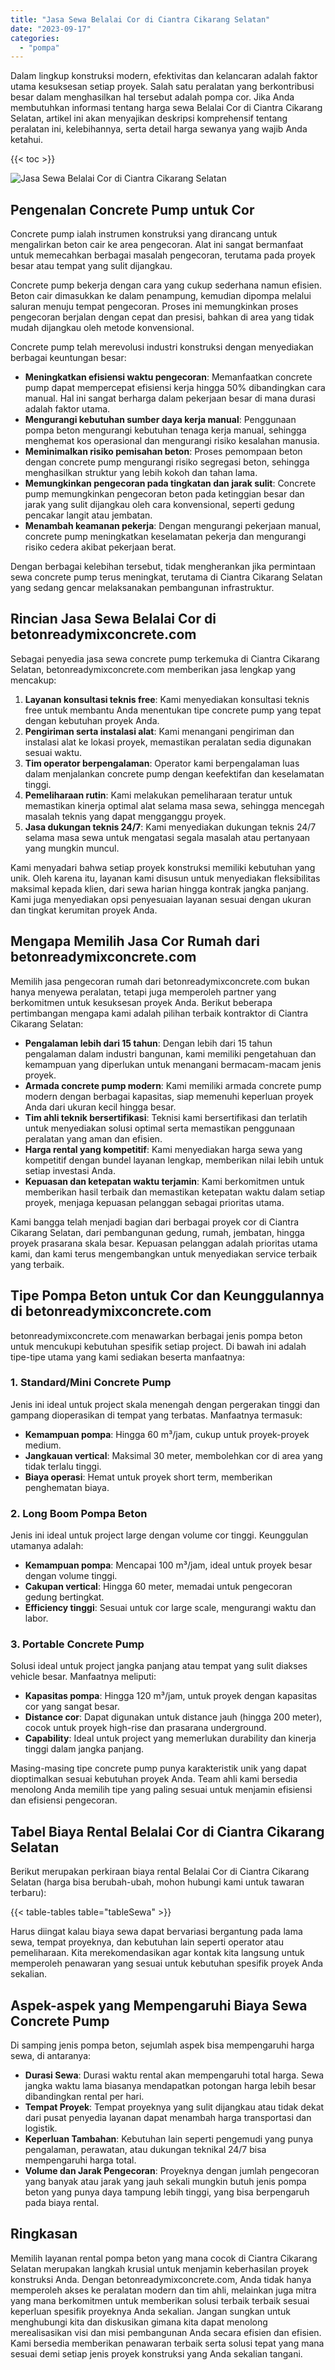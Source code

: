 ```yaml
---
title: "Jasa Sewa Belalai Cor di Ciantra Cikarang Selatan"
date: "2023-09-17"
categories: 
  - "pompa"
---
```


Dalam lingkup konstruksi modern, efektivitas dan kelancaran adalah faktor utama kesuksesan setiap proyek. Salah satu peralatan yang berkontribusi besar dalam menghasilkan hal tersebut adalah pompa cor. Jika Anda membutuhkan informasi tentang harga sewa Belalai Cor di Ciantra Cikarang Selatan, artikel ini akan menyajikan deskripsi komprehensif tentang peralatan ini, kelebihannya, serta detail harga sewanya yang wajib Anda ketahui.

{{< toc >}}

![Jasa Sewa Belalai Cor di Ciantra Cikarang Selatan](https://betoncor8.github.io/pump/concrete-pump%20(9).png)

## Pengenalan Concrete Pump untuk Cor

Concrete pump ialah instrumen konstruksi yang dirancang untuk mengalirkan beton cair ke area pengecoran. Alat ini sangat bermanfaat untuk memecahkan berbagai masalah pengecoran, terutama pada proyek besar atau tempat yang sulit dijangkau.

Concrete pump bekerja dengan cara yang cukup sederhana namun efisien. Beton cair dimasukkan ke dalam penampung, kemudian dipompa melalui saluran menuju tempat pengecoran. Proses ini memungkinkan proses pengecoran berjalan dengan cepat dan presisi, bahkan di area yang tidak mudah dijangkau oleh metode konvensional.

Concrete pump telah merevolusi industri konstruksi dengan menyediakan berbagai keuntungan besar:

- **Meningkatkan efisiensi waktu pengecoran**: Memanfaatkan concrete pump dapat mempercepat efisiensi kerja hingga 50% dibandingkan cara manual. Hal ini sangat berharga dalam pekerjaan besar di mana durasi adalah faktor utama.
- **Mengurangi kebutuhan sumber daya kerja manual**: Penggunaan pompa beton mengurangi kebutuhan tenaga kerja manual, sehingga menghemat kos operasional dan mengurangi risiko kesalahan manusia.
- **Meminimalkan risiko pemisahan beton**: Proses pemompaan beton dengan concrete pump mengurangi risiko segregasi beton, sehingga menghasilkan struktur yang lebih kokoh dan tahan lama.
- **Memungkinkan pengecoran pada tingkatan dan jarak sulit**: Concrete pump memungkinkan pengecoran beton pada ketinggian besar dan jarak yang sulit dijangkau oleh cara konvensional, seperti gedung pencakar langit atau jembatan.
- **Menambah keamanan pekerja**: Dengan mengurangi pekerjaan manual, concrete pump meningkatkan keselamatan pekerja dan mengurangi risiko cedera akibat pekerjaan berat.

Dengan berbagai kelebihan tersebut, tidak mengherankan jika permintaan sewa concrete pump terus meningkat, terutama di Ciantra Cikarang Selatan yang sedang gencar melaksanakan pembangunan infrastruktur.

## Rincian Jasa Sewa Belalai Cor di betonreadymixconcrete.com

Sebagai penyedia jasa sewa concrete pump terkemuka di Ciantra Cikarang Selatan, betonreadymixconcrete.com memberikan jasa lengkap yang mencakup:

1. **Layanan konsultasi teknis free**: Kami menyediakan konsultasi teknis free untuk membantu Anda menentukan tipe concrete pump yang tepat dengan kebutuhan proyek Anda.
2. **Pengiriman serta instalasi alat**: Kami menangani pengiriman dan instalasi alat ke lokasi proyek, memastikan peralatan sedia digunakan sesuai waktu.
3. **Tim operator berpengalaman**: Operator kami berpengalaman luas dalam menjalankan concrete pump dengan keefektifan dan keselamatan tinggi.
4. **Pemeliharaan rutin**: Kami melakukan pemeliharaan teratur untuk memastikan kinerja optimal alat selama masa sewa, sehingga mencegah masalah teknis yang dapat mengganggu proyek.
5. **Jasa dukungan teknis 24/7**: Kami menyediakan dukungan teknis 24/7 selama masa sewa untuk mengatasi segala masalah atau pertanyaan yang mungkin muncul.

Kami menyadari bahwa setiap proyek konstruksi memiliki kebutuhan yang unik. Oleh karena itu, layanan kami disusun untuk menyediakan fleksibilitas maksimal kepada klien, dari sewa harian hingga kontrak jangka panjang. Kami juga menyediakan opsi penyesuaian layanan sesuai dengan ukuran dan tingkat kerumitan proyek Anda.

## Mengapa Memilih Jasa Cor Rumah dari betonreadymixconcrete.com

Memilih jasa pengecoran rumah dari betonreadymixconcrete.com bukan hanya menyewa peralatan, tetapi juga memperoleh partner yang berkomitmen untuk kesuksesan proyek Anda. Berikut beberapa pertimbangan mengapa kami adalah pilihan terbaik kontraktor di Ciantra Cikarang Selatan:

- **Pengalaman lebih dari 15 tahun**: Dengan lebih dari 15 tahun pengalaman dalam industri bangunan, kami memiliki pengetahuan dan kemampuan yang diperlukan untuk menangani bermacam-macam jenis proyek.
- **Armada concrete pump modern**: Kami memiliki armada concrete pump modern dengan berbagai kapasitas, siap memenuhi keperluan proyek Anda dari ukuran kecil hingga besar.
- **Tim ahli teknik bersertifikasi**: Teknisi kami bersertifikasi dan terlatih untuk menyediakan solusi optimal serta memastikan penggunaan peralatan yang aman dan efisien.
- **Harga rental yang kompetitif**: Kami menyediakan harga sewa yang kompetitif dengan bundel layanan lengkap, memberikan nilai lebih untuk setiap investasi Anda.
- **Kepuasan dan ketepatan waktu terjamin**: Kami berkomitmen untuk memberikan hasil terbaik dan memastikan ketepatan waktu dalam setiap proyek, menjaga kepuasan pelanggan sebagai prioritas utama.

Kami bangga telah menjadi bagian dari berbagai proyek cor di Ciantra Cikarang Selatan, dari pembangunan gedung, rumah, jembatan, hingga proyek prasarana skala besar. Kepuasan pelanggan adalah prioritas utama kami, dan kami terus mengembangkan untuk menyediakan service terbaik yang terbaik.

## Tipe Pompa Beton untuk Cor dan Keunggulannya di betonreadymixconcrete.com

betonreadymixconcrete.com menawarkan berbagai jenis pompa beton untuk mencukupi kebutuhan spesifik setiap project. Di bawah ini adalah tipe-tipe utama yang kami sediakan beserta manfaatnya:

### 1\. Standard/Mini Concrete Pump

Jenis ini ideal untuk project skala menengah dengan pergerakan tinggi dan gampang dioperasikan di tempat yang terbatas. Manfaatnya termasuk:

- **Kemampuan pompa**: Hingga 60 m³/jam, cukup untuk proyek-proyek medium.
- **Jangkauan vertical**: Maksimal 30 meter, membolehkan cor di area yang tidak terlalu tinggi.
- **Biaya operasi**: Hemat untuk proyek short term, memberikan penghematan biaya.

### 2\. Long Boom Pompa Beton

Jenis ini ideal untuk project large dengan volume cor tinggi. Keunggulan utamanya adalah:

- **Kemampuan pompa**: Mencapai 100 m³/jam, ideal untuk proyek besar dengan volume tinggi.
- **Cakupan vertical**: Hingga 60 meter, memadai untuk pengecoran gedung bertingkat.
- **Efficiency tinggi**: Sesuai untuk cor large scale, mengurangi waktu dan labor.

### 3\. Portable Concrete Pump

Solusi ideal untuk project jangka panjang atau tempat yang sulit diakses vehicle besar. Manfaatnya meliputi:

- **Kapasitas pompa**: Hingga 120 m³/jam, untuk proyek dengan kapasitas cor yang sangat besar.
- **Distance cor**: Dapat digunakan untuk distance jauh (hingga 200 meter), cocok untuk proyek high-rise dan prasarana underground.
- **Capability**: Ideal untuk project yang memerlukan durability dan kinerja tinggi dalam jangka panjang.

Masing-masing tipe concrete pump punya karakteristik unik yang dapat dioptimalkan sesuai kebutuhan proyek Anda. Team ahli kami bersedia menolong Anda memilih tipe yang paling sesuai untuk menjamin efisiensi dan efisiensi pengecoran.

## Tabel Biaya Rental Belalai Cor di Ciantra Cikarang Selatan

Berikut merupakan perkiraan biaya rental Belalai Cor di Ciantra Cikarang Selatan (harga bisa berubah-ubah, mohon hubungi kami untuk tawaran terbaru):

{{< table-tables table="tableSewa" >}}

Harus diingat kalau biaya sewa dapat bervariasi bergantung pada lama sewa, tempat proyeknya, dan kebutuhan lain seperti operator atau pemeliharaan. Kita merekomendasikan agar kontak kita langsung untuk memperoleh penawaran yang sesuai untuk kebutuhan spesifik proyek Anda sekalian.

## Aspek-aspek yang Mempengaruhi Biaya Sewa Concrete Pump

Di samping jenis pompa beton, sejumlah aspek bisa mempengaruhi harga sewa, di antaranya:

- **Durasi Sewa**: Durasi waktu rental akan mempengaruhi total harga. Sewa jangka waktu lama biasanya mendapatkan potongan harga lebih besar dibandingkan rental per hari.
- **Tempat Proyek**: Tempat proyeknya yang sulit dijangkau atau tidak dekat dari pusat penyedia layanan dapat menambah harga transportasi dan logistik.
- **Keperluan Tambahan**: Kebutuhan lain seperti pengemudi yang punya pengalaman, perawatan, atau dukungan teknikal 24/7 bisa mempengaruhi harga total.
- **Volume dan Jarak Pengecoran**: Proyeknya dengan jumlah pengecoran yang banyak atau jarak yang jauh sekali mungkin butuh jenis pompa beton yang punya daya tampung lebih tinggi, yang bisa berpengaruh pada biaya rental.

## Ringkasan

Memilih layanan rental pompa beton yang mana cocok di Ciantra Cikarang Selatan merupakan langkah krusial untuk menjamin keberhasilan proyek konstruksi Anda. Dengan betonreadymixconcrete.com, Anda tidak hanya memperoleh akses ke peralatan modern dan tim ahli, melainkan juga mitra yang mana berkomitmen untuk memberikan solusi terbaik terbaik sesuai keperluan spesifik proyeknya Anda sekalian. Jangan sungkan untuk menghubungi kita dan diskusikan gimana kita dapat menolong merealisasikan visi dan misi pembangunan Anda secara efisien dan efisien. Kami bersedia memberikan penawaran terbaik serta solusi tepat yang mana sesuai demi setiap jenis proyek konstruksi yang Anda sekalian tangani.
